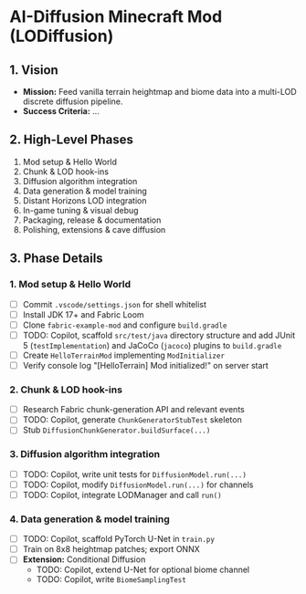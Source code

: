 # AI-Diffusion Minecraft Mod (LODiffusion)

## 1. Vision
- **Mission:** Feed vanilla terrain heightmap and biome data into a multi-LOD discrete diffusion pipeline.
- **Success Criteria:** ...

## 2. High-Level Phases
1. Mod setup & Hello World
2. Chunk & LOD hook-ins
3. Diffusion algorithm integration
4. Data generation & model training
5. Distant Horizons LOD integration
6. In-game tuning & visual debug
7. Packaging, release & documentation
8. Polishing, extensions & cave diffusion

## 3. Phase Details

### 1. Mod setup & Hello World
- [ ] Commit `.vscode/settings.json` for shell whitelist
- [ ] Install JDK 17+ and Fabric Loom
- [ ] Clone `fabric-example-mod` and configure `build.gradle`
- [ ] TODO: Copilot, scaffold `src/test/java` directory structure and add JUnit 5 (`testImplementation`) and JaCoCo (`jacoco`) plugins to `build.gradle`
- [ ] Create `HelloTerrainMod` implementing `ModInitializer`
- [ ] Verify console log "[HelloTerrain] Mod initialized!" on server start

### 2. Chunk & LOD hook-ins
- [ ] Research Fabric chunk-generation API and relevant events
- [ ] TODO: Copilot, generate `ChunkGeneratorStubTest` skeleton
- [ ] Stub `DiffusionChunkGenerator.buildSurface(...)`

### 3. Diffusion algorithm integration
- [ ] TODO: Copilot, write unit tests for `DiffusionModel.run(...)`
- [ ] TODO: Copilot, modify `DiffusionModel.run(...)` for channels
- [ ] TODO: Copilot, integrate LODManager and call `run()`

### 4. Data generation & model training
- [ ] TODO: Copilot, scaffold PyTorch U-Net in `train.py`
- [ ] Train on 8x8 heightmap patches; export ONNX
- [ ] **Extension:** Conditional Diffusion
  - TODO: Copilot, extend U-Net for optional biome channel
  - TODO: Copilot, write `BiomeSamplingTest`

